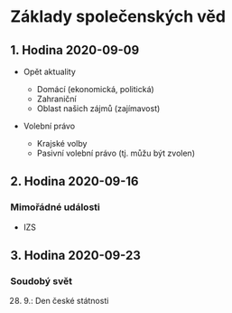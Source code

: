 # Základy společenských věd

## 1. Hodina 2020-09-09

- Opět aktuality
	- Domácí (ekonomická, politická)
	- Zahraniční
	- Oblast našich zájmů (zajímavost)

- Volební právo
	- Krajské volby
	- Pasivní volební právo (tj. můžu být zvolen)

## 2. Hodina 2020-09-16

### Mimořádné události

- IZS

## 3. Hodina 2020-09-23

### Soudobý svět

28. 9.: Den české státnosti